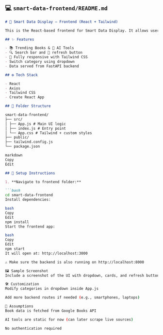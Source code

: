 ## 💻 `smart-data-frontend/README.md`

```md
# 🧠 Smart Data Display – Frontend (React + Tailwind)

This is the React-based frontend for Smart Data Display. It allows users to view and refresh data on books and AI tools.

## ✨ Features

- 📚 Trending Books & 🤖 AI Tools
- 🔍 Search bar and 🔄 refresh button
- 📱 Fully responsive with Tailwind CSS
- Switch category using dropdown
- Data served from FastAPI backend

## ⚙️ Tech Stack

- React
- Axios
- Tailwind CSS
- Create React App

## 📁 Folder Structure

smart-data-frontend/
├── src/
│ ├── App.js # Main UI logic
│ ├── index.js # Entry point
│ └── App.css # Tailwind + custom styles
├── public/
├── tailwind.config.js
└── package.json

markdown
Copy
Edit

## 🚀 Setup Instructions

1. **Navigate to frontend folder:**

```bash
cd smart-data-frontend
Install dependencies:

bash
Copy
Edit
npm install
Start the frontend app:

bash
Copy
Edit
npm start
It will open at: http://localhost:3000

⚠️ Make sure the backend is also running on http://localhost:8000

🖼 Sample Screenshot
Include a screenshot of the UI with dropdown, cards, and refresh button here in your final submission.

🛠 Customization
Modify categories in dropdown inside App.js

Add more backend routes if needed (e.g., smartphones, laptops)

📝 Assumptions
Book data is fetched from Google Books API

AI tools are static for now (can later scrape live sources)

No authentication required